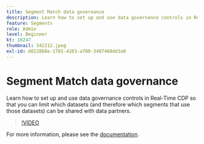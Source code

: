 ```yaml
---
title: Segment Match data governance
description: Learn how to set up and use data governance controls in Real-Time CDP so that you can limit which datasets (and therefore which segments that use those dataset… (Descriptions should be between 60 and 160 characters)
feature: Segments
role: Admin
level: Beginner
kt: 10247
thumbnail: 342212.jpeg
exl-id: d822868e-1765-4203-a700-3487460dd3a0
---
```

# Segment Match data governance

Learn how to set up and use data governance controls in Real-Time CDP so that you can limit which datasets (and therefore which segments that use those datasets) can be shared with data partners.

>[!VIDEO](https://video.tv.adobe.com/v/342212/?quality=12&learn=on)

For more information, please see the [documentation](https://experienceleague.adobe.com/docs/experience-platform/segmentation/ui/segment-match/overview.html?lang=en).
